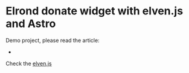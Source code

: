 # Elrond donate widget with elven.js and Astro

Demo project, please read the article:
- []()

Check the [elven.js](https://github.com/juliancwirko/elven.js)
